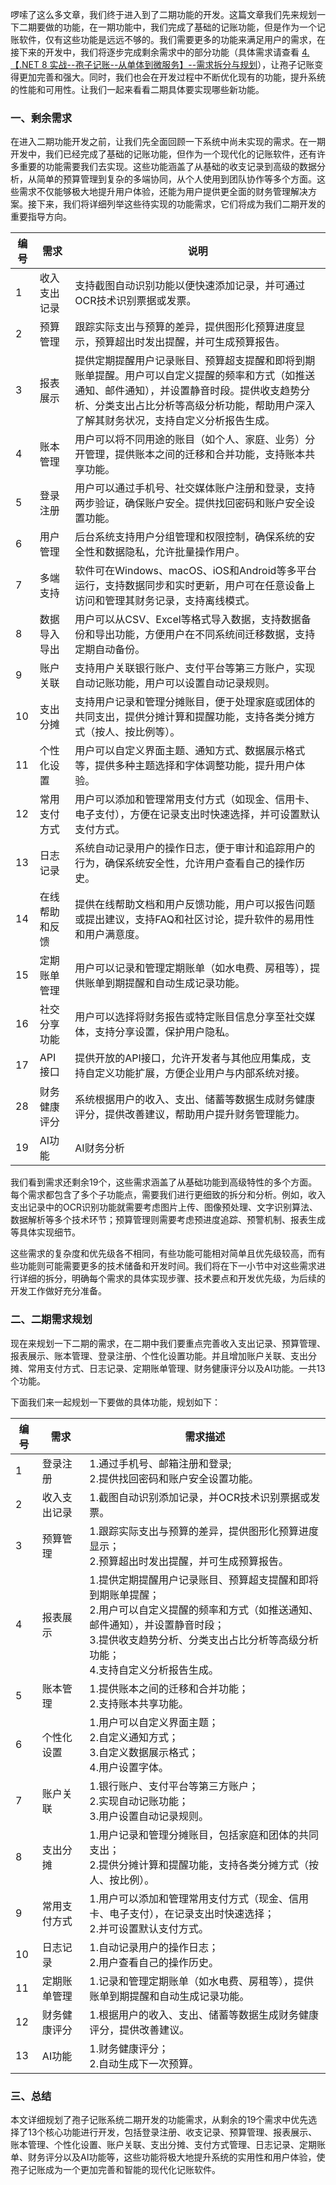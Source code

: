 啰嗦了这么多文章，我们终于进入到了二期功能的开发。这篇文章我们先来规划一下二期要做的功能，在一期功能中，我们完成了基础的记账功能，但是作为一个记账软件，仅有这些功能是远远不够的。我们需要更多的功能来满足用户的需求，在接下来的开发中，我们将逐步完成剩余需求中的部分功能（具体需求请查看 [4.【.NET 8 实战--孢子记账--从单体到微服务】--需求拆分与规划](https://programercat.blog.csdn.net/article/details/143429787)），让孢子记账变得更加完善和强大。同时，我们也会在开发过程中不断优化现有的功能，提升系统的性能和可用性。让我们一起来看看二期具体要实现哪些新功能。

### 一、剩余需求
在进入二期功能开发之前，让我们先全面回顾一下系统中尚未实现的需求。在一期开发中，我们已经完成了基础的记账功能，但作为一个现代化的记账软件，还有许多重要的功能需要我们去实现。这些功能涵盖了从基础的收支记录到高级的数据分析，从简单的预算管理到复杂的多端协同，从个人使用到团队协作等多个方面。这些需求不仅能够极大地提升用户体验，还能为用户提供更全面的财务管理解决方案。接下来，我们将详细列举这些待实现的功能需求，它们将成为我们二期开发的重要指导方向。

|编号|需求|说明|
|---|---|---|
|1|收入支出记录|支持截图自动识别功能以便快速添加记录，并可通过OCR技术识别票据或发票。|
|2|预算管理|跟踪实际支出与预算的差异，提供图形化预算进度显示，预算超出时发出提醒，并可生成预算报告。|
|3|报表展示|提供定期提醒用户记录账目、预算超支提醒和即将到期账单提醒。用户可以自定义提醒的频率和方式（如推送通知、邮件通知），并设置静音时段。提供收支趋势分析、分类支出占比分析等高级分析功能，帮助用户深入了解其财务状况，支持自定义分析报告生成。|
|4|账本管理|用户可以将不同用途的账目（如个人、家庭、业务）分开管理，提供账本之间的迁移和合并功能，支持账本共享功能。|
|5|登录注册|用户可以通过手机号、社交媒体账户注册和登录，支持两步验证，确保账户安全。提供找回密码和账户安全设置功能。|
|6|用户管理|后台系统支持用户分组管理和权限控制，确保系统的安全性和数据隐私，允许批量操作用户。|
|7|多端支持|软件可在Windows、macOS、iOS和Android等多平台运行，支持数据同步和实时更新，用户可在任意设备上访问和管理其财务记录，支持离线模式。|
|8|数据导入导出|用户可以从CSV、Excel等格式导入数据，支持数据备份和导出功能，方便用户在不同系统间迁移数据，支持定期自动备份。|
|9|账户关联|支持用户关联银行账户、支付平台等第三方账户，实现自动记账功能，用户可以设置自动记录规则。|
|10|支出分摊|支持用户记录和管理分摊账目，便于处理家庭或团体的共同支出，提供分摊计算和提醒功能，支持各类分摊方式（按人、按比例等）。|
|11|个性化设置|用户可以自定义界面主题、通知方式、数据展示格式等，提供多种主题选择和字体调整功能，提升用户体验。|
|12|常用支付方式|用户可以添加和管理常用支付方式（如现金、信用卡、电子支付），方便在记录支出时快速选择，并可设置默认支付方式。|
|13|日志记录|系统自动记录用户的操作日志，便于审计和追踪用户的行为，确保系统安全性，允许用户查看自己的操作历史。|
|14|在线帮助和反馈|提供在线帮助文档和用户反馈功能，用户可以报告问题或提出建议，支持FAQ和社区讨论，提升软件的易用性和用户满意度。|
|15|定期账单管理|用户可以记录和管理定期账单（如水电费、房租等），提供账单到期提醒和自动生成记录功能。|
|16|社交分享功能|用户可以选择将财务报告或特定账目信息分享至社交媒体，支持分享设置，保护用户隐私。|
|17|API接口|提供开放的API接口，允许开发者与其他应用集成，支持自定义功能扩展，方便企业用户与内部系统对接。|
|28|财务健康评分|系统根据用户的收入、支出、储蓄等数据生成财务健康评分，提供改善建议，帮助用户提升财务管理能力。|
|19|AI功能|AI财务分析|

我们看到需求还剩余19个，这些需求涵盖了从基础功能到高级特性的多个方面。每个需求都包含了多个子功能点，需要我们进行更细致的拆分和分析。例如，收入支出记录中的OCR识别功能就需要考虑图片上传、图像预处理、文字识别算法、数据解析等多个技术环节；预算管理则需要考虑预进度追踪、预警机制、报表生成等具体实现细节。

这些需求的复杂度和优先级各不相同，有些功能可能相对简单且优先级较高，而有些功能则可能需要更多的技术储备和开发时间。我们将在下一小节中对这些需求进行详细的拆分，明确每个需求的具体实现步骤、技术要点和开发优先级，为后续的开发工作做好充分准备。

### 二、二期需求规划
现在来规划一下二期的需求，在二期中我们要重点完善收入支出记录、预算管理、报表展示、账本管理、登录注册、个性化设置功能。并且增加账户关联、支出分摊、常用支付方式、日志记录、定期账单管理、财务健康评分以及AI功能。一共13个功能。

下面我们来一起规划一下要做的具体功能，规划如下：

|编号|需求|需求描述|
|----|----|------|
|1|登录注册|1.通过手机号、邮箱注册和登录;<br/>2.提供找回密码和账户安全设置功能。|
|2|收入支出记录|1.截图自动识别添加记录，并OCR技术识别票据或发票。|
|3|预算管理|1.跟踪实际支出与预算的差异，提供图形化预算进度显示；<br/>2.预算超出时发出提醒，并可生成预算报告。|
|4|报表展示|1.提供定期提醒用户记录账目、预算超支提醒和即将到期账单提醒；<br/>2.用户可以自定义提醒的频率和方式（如推送通知、邮件通知），并设置静音时段；<br/>3.提供收支趋势分析、分类支出占比分析等高级分析功能；<br/>4.支持自定义分析报告生成。|
|5|账本管理|1.提供账本之间的迁移和合并功能；<br/>2.支持账本共享功能。|
|6|个性化设置|1.用户可以自定义界面主题；<br/>2.自定义通知方式；<br/>3.自定义数据展示格式；<br/>4.用户设置字体。|
|7|账户关联|1.银行账户、支付平台等第三方账户；<br/>2.实现自动记账功能；<br/>3.用户设置自动记录规则。|
|8|支出分摊|1.用户记录和管理分摊账目，包括家庭和团体的共同支出；<br/>2.提供分摊计算和提醒功能，支持各类分摊方式（按人、按比例）。|
|9|常用支付方式|1.用户可以添加和管理常用支付方式（现金、信用卡、电子支付），在记录支出时快速选择；<br/>2.并可设置默认支付方式。|
|10|日志记录|1.自动记录用户的操作日志；<br/>2.用户查看自己的操作历史。|
|11|定期账单管理|1.记录和管理定期账单（如水电费、房租等），提供账单到期提醒和自动生成记录功能。|
|12|财务健康评分|1.根据用户的收入、支出、储蓄等数据生成财务健康评分，提供改善建议。|
|13|AI功能|1.财务健康评分；<br/>2.自动生成下一次预算。|


### 三、总结
本文详细规划了孢子记账系统二期开发的功能需求，从剩余的19个需求中优先选择了13个核心功能进行开发，包括登录注册、收支记录、预算管理、报表展示、账本管理、个性化设置、账户关联、支出分摊、支付方式管理、日志记录、定期账单、财务评分以及AI功能等，这些功能将极大地提升系统的实用性和用户体验，使孢子记账成为一个更加完善和智能的现代化记账软件。
